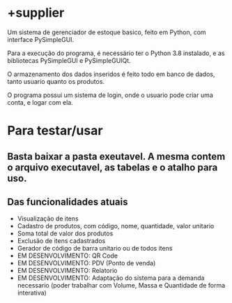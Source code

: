 # +supplier

Um sistema de gerenciador de estoque basico, feito em Python, com interface PySimpleGUI.

Para a execução do programa, é necessário ter o Python 3.8 instalado, e as bibliotecas PySimpleGUI e PySimpleGUIQt.

O armazenamento dos dados inseridos é feito todo em banco de dados, tanto usuario quanto os produtos.

O programa possui um sistema de login, onde o usuario pode criar uma conta, e logar com ela.

<h1>Para testar/usar</h1>
<h2> Basta baixar a pasta exeutavel. A mesma contem o arquivo executavel, as tabelas e o atalho para uso.</h2>


<h2> Das funcionalidades atuais</h2>
<ul>
<li>Visualização de itens</li>
<li>Cadastro de produtos, com código, nome, quantidade, valor unitario</li>
<li>Soma total de valor dos produtos</li>
<li>Exclusão de itens cadastrados</li>
<li>Gerador de código de barra unitario ou de todos itens</li>
<li>EM DESENVOLVIMENTO: QR Code</li>
<li>EM DESENVOLVIMENTO: PDV (Ponto de venda)</li>
<li>EM DESENVOLVIMENTO: Relatorio</li>
<li>EM DESENVOLVIMENTO: Adaptação do sistema para a demanda necessario (poder trabalhar com Volume, Massa e Quantidade de forma interativa)</li>

</ul>
